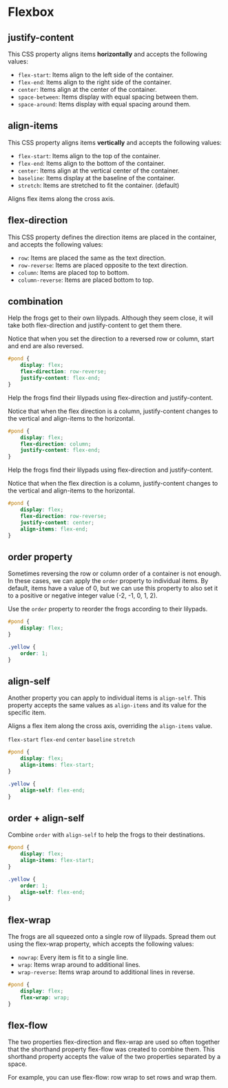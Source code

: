 # Flexbox

## justify-content

This CSS property aligns items **horizontally** and accepts the following values:

* `flex-start`: Items align to the left side of the container.
* `flex-end`: Items align to the right side of the container.
* `center`: Items align at the center of the container.
* `space-between`: Items display with equal spacing between them.
* `space-around`: Items display with equal spacing around them.

## align-items

This CSS property aligns items **vertically** and accepts the following values:

* `flex-start`: Items align to the top of the container.
* `flex-end`: Items align to the bottom of the container.
* `center`: Items align at the vertical center of the container.
* `baseline`: Items display at the baseline of the container.
* `stretch`: Items are stretched to fit the container. (default)

Aligns flex items along the cross axis.

## flex-direction

This CSS property defines the direction items are placed in the container, and accepts the following values:

* `row`: Items are placed the same as the text direction.
* `row-reverse`: Items are placed opposite to the text direction.
* `column`: Items are placed top to bottom.
* `column-reverse`: Items are placed bottom to top.

## combination

Help the frogs get to their own lilypads. Although they seem close, it will take both flex-direction and justify-content to get them there.

Notice that when you set the direction to a reversed row or column, start and end are also reversed.

```css
#pond {
	display: flex;
	flex-direction: row-reverse;
	justify-content: flex-end;
}
```

Help the frogs find their lilypads using flex-direction and justify-content.

Notice that when the flex direction is a column, justify-content changes to the vertical and align-items to the horizontal.

```css
#pond {
	display: flex;
	flex-direction: column;
	justify-content: flex-end;
}
```

Help the frogs find their lilypads using flex-direction and justify-content.

Notice that when the flex direction is a column, justify-content changes to the vertical and align-items to the horizontal.

```css
#pond {
	display: flex;
	flex-direction: row-reverse;
	justify-content: center;
	align-items: flex-end;
}
```

## order property

Sometimes reversing the row or column order of a container is not enough. In these cases, we can apply the `order` property to individual items. By default, items have a value of 0, but we can use this property to also set it to a positive or negative integer value (-2, -1, 0, 1, 2).

Use the `order` property to reorder the frogs according to their lilypads.

```css
#pond {
	display: flex;
}

.yellow {
	order: 1;
}
```

## align-self

Another property you can apply to individual items is `align-self`. This property accepts the same values as `align-items` and its value for the specific item.

Aligns a flex item along the cross axis, overriding the `align-items` value.

`flex-start` `flex-end` `center` `baseline` `stretch`

```css
#pond {
	display: flex;
	align-items: flex-start;
}

.yellow {
	align-self: flex-end;
}
```

## order + align-self

Combine `order` with `align-self` to help the frogs to their destinations.

```css
#pond {
	display: flex;
	align-items: flex-start;
}

.yellow {
	order: 1;
	align-self: flex-end;
}
```

## flex-wrap

The frogs are all squeezed onto a single row of lilypads. Spread them out using the flex-wrap property, which accepts the following values:

* `nowrap`: Every item is fit to a single line.
* `wrap`: Items wrap around to additional lines.
* `wrap-reverse`: Items wrap around to additional lines in reverse.

```css
#pond {
	display: flex;
	flex-wrap: wrap;
}
```

## flex-flow

The two properties flex-direction and flex-wrap are used so often together that the shorthand property flex-flow was created to combine them. This shorthand property accepts the value of the two properties separated by a space.

For example, you can use flex-flow: row wrap to set rows and wrap them.